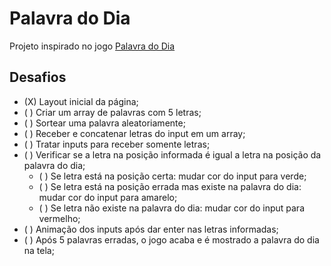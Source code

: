 # Palavra do Dia

Projeto inspirado no jogo [Palavra do Dia](https://palavra-do-dia.pt/)

## Desafios

- (X) Layout inicial da página;
- ( ) Criar um array de palavras com 5 letras;
- ( ) Sortear uma palavra aleatoriamente;
- ( ) Receber e concatenar letras do input em um array;
- ( ) Tratar inputs para receber somente letras;
- ( ) Verificar se a letra na posição informada é igual a letra na posição da palavra do dia;
    - ( ) Se letra está na posição certa: mudar cor do input para verde;
    - ( ) Se letra está na posição errada mas existe na palavra do dia: mudar cor do input para amarelo;
    - ( ) Se letra não existe na palavra do dia: mudar cor do input para vermelho;
- ( ) Animação dos inputs após dar enter nas letras informadas;
- ( ) Após 5 palavras erradas, o jogo acaba e é mostrado a palavra do dia na tela;
